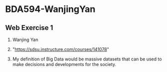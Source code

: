 # BDA594-WanjingYan

## Web Exercise 1

1. Wanjing Yan

2. "https://sdsu.instructure.com/courses/141078"

3. My definition of Big Data would be massive datasets that can be used to make decisions and developments for the society. 
